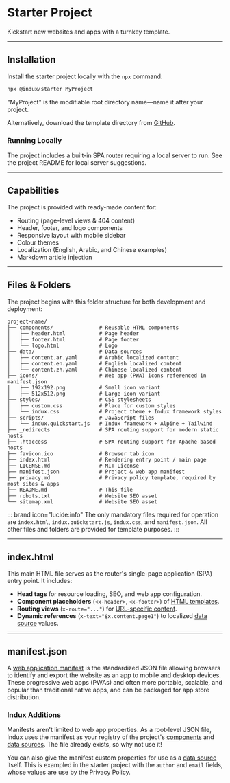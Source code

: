 # Starter Project

Kickstart new websites and apps with a turnkey template.

---

## Installation

Install the starter project locally with the `npx` command:

```bash copy
npx @indux/starter MyProject
```

"MyProject" is the modifiable root directory name—name it after your project.

Alternatively, download the template directory from <a href="https://github.com/andrewmatlock/Indux/tree/master/templates/starter" target="_blank">GitHub</a>.

### Running Locally

The project includes a built-in SPA router requiring a local server to run. See the project README for local server suggestions.

---

## Capabilities

The project is provided with ready-made content for:

- Routing (page-level views & 404 content)
- Header, footer, and logo components
- Responsive layout with mobile sidebar
- Colour themes
- Localization (English, Arabic, and Chinese examples)
- Markdown article injection

---

## Files & Folders

The project begins with this folder structure for both development and deployment:

```
project-name/
├── components/               # Reusable HTML components
│   ├── header.html           # Page header
│   ├── footer.html           # Page footer
│   └── logo.html             # Logo
├── data/                     # Data sources
│   ├── content.ar.yaml       # Arabic localized content
│   ├── content.en.yaml       # English localized content
│   └── content.zh.yaml       # Chinese localized content
├── icons/                    # Web app (PWA) icons referenced in manifest.json
│   ├── 192x192.png           # Small icon variant
│   ├── 512x512.png           # Large icon variant
├── styles/                   # CSS stylesheets
│   ├── custom.css            # Place for custom styles
│   └── indux.css             # Project theme + Indux framework styles
├── scripts/                  # JavaScript files
│   └── indux.quickstart.js   # Indux framework + Alpine + Tailwind
├── _redirects                # SPA routing support for modern static hosts
├── .htaccess                 # SPA routing support for Apache-based hosts
├── favicon.ico               # Browser tab icon
├── index.html                # Rendering entry point / main page
├── LICENSE.md                # MIT License
├── manifest.json             # Project & web app manifest
├── privacy.md                # Privacy policy template, required by most sites & apps
├── README.md                 # This file
├── robots.txt                # Website SEO asset
└── sitemap.xml               # Website SEO asset
```

::: brand icon="lucide:info"
The only mandatory files required for operation are `index.html`, `indux.quickstart.js`, `indux.css`, and `manifest.json`. All other files and folders are provided for template purposes.
:::

---

## index.html

This main HTML file serves as the router's single-page application (SPA) entry point. It includes:

- **Head tags** for resource loading, SEO, and web app configuration.
- **Component placeholders** (`<x-header>`, `<x-footer>`) of [HTML templates](/plugins/components).
- **Routing views** (`x-route="..."`) for [URL-specific content](/plugins/router).
- **Dynamic references** (`x-text="$x.content.page1"`) to localized [data source](/plugins/data-sources) values.

---

## manifest.json

A <a href="https://developer.mozilla.org/en-US/docs/Web/Progressive_web_apps/Manifest" target="_blank">web application manifest</a> is the standardized JSON file allowing browsers to identify and export the website as an app to mobile and desktop devices. These progressive web apps (PWAs) and often more portable, scalable, and popular than traditional native apps, and can be packaged for app store distribution.

### Indux Additions

Manifests aren't limited to web app properties. As a root-level JSON file, Indux uses the manifest as your registry of the project's [components](/plugins/components) and [data sources](/plugins/data-sources). The file already exists, so why not use it!

You can also give the manifest custom properties for use as a [data source](/plugins/data-sources) itself. This is exampled in the starter project with the `author` and `email` fields, whose values are use by the Privacy Policy.